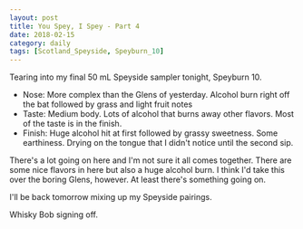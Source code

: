 ```yaml
---
layout: post
title: You Spey, I Spey - Part 4
date: 2018-02-15
category: daily
tags: [Scotland_Speyside, Speyburn_10]
---
```


Tearing into my final 50 mL Speyside sampler tonight, Speyburn 10. 

* Nose: More complex than the Glens of yesterday. Alcohol burn right off the bat followed by grass and light fruit notes
* Taste: Medium body. Lots of alcohol that burns away other flavors. Most of the taste is in the finish.
* Finish: Huge alcohol hit at first followed by grassy sweetness. Some earthiness. Drying on the tongue that I didn't notice until the second sip.

There's a lot going on here and I'm not sure it all comes together. There are some nice flavors in here but also a huge alcohol burn. I think I'd take this over the boring Glens, however. At least there's something going on.

I'll be back tomorrow mixing up my Speyside pairings.

Whisky Bob signing off.
